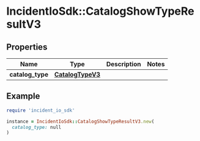 # IncidentIoSdk::CatalogShowTypeResultV3

## Properties

| Name | Type | Description | Notes |
| ---- | ---- | ----------- | ----- |
| **catalog_type** | [**CatalogTypeV3**](CatalogTypeV3.md) |  |  |

## Example

```ruby
require 'incident_io_sdk'

instance = IncidentIoSdk::CatalogShowTypeResultV3.new(
  catalog_type: null
)
```

